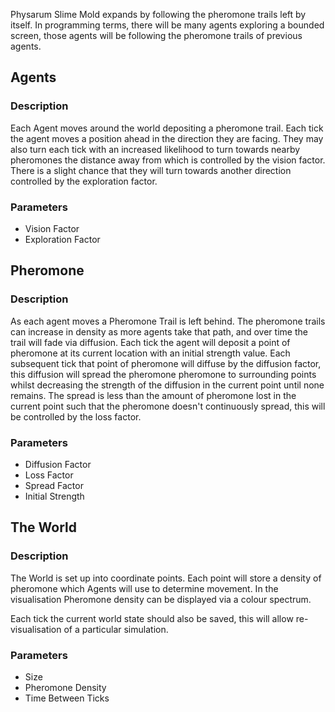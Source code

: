 Physarum Slime Mold expands by following the pheromone trails left by itself. In programming terms, there will be many agents exploring a bounded screen, those agents will be following the pheromone trails of previous agents. 

## Agents
### Description
Each Agent moves around the world depositing a pheromone trail. Each tick the agent moves a position ahead in the direction they are facing. They may also turn each tick with an increased likelihood to turn towards nearby pheromones the distance away from which is controlled by the vision factor. There is a slight chance that they will turn towards another direction controlled by the exploration factor. 
### Parameters
- Vision Factor
- Exploration Factor

## Pheromone
### Description
As each agent moves a Pheromone Trail is left behind. The pheromone trails can increase in density as more agents take that path, and over time the trail will fade via diffusion. Each tick the agent will deposit a point of pheromone at its current location with an initial strength value. Each subsequent tick that point of pheromone will diffuse by the diffusion factor, this diffusion will spread the pheromone pheromone to surrounding points whilst decreasing the strength of the diffusion in the current point until none remains. The spread is less than the amount of pheromone lost in the current point such that the pheromone doesn't continuously spread, this will be controlled by the loss factor. 
### Parameters
- Diffusion Factor
- Loss Factor
- Spread Factor
- Initial Strength
## The World
### Description
The World is set up into coordinate points. Each point will store a density of pheromone which Agents will use to determine movement. In the visualisation Pheromone density can be displayed via a colour spectrum. 

Each tick the current world state should also be saved, this will allow re-visualisation of a particular simulation. 
### Parameters
- Size
- Pheromone Density
- Time Between Ticks